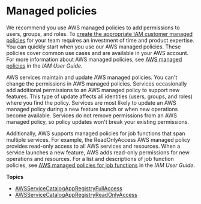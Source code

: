 # Managed policies<a name="managed-policies"></a>

We recommend you use AWS managed policies to add permissions to users, groups, and roles\. To [ create the appropriate IAM customer managed policies](https://docs.aws.amazon.com/IAM/latest/UserGuide/access_policies_create-console.html) for your team requires an investment of time and product expertise\. You can quickly start when you use our AWS managed policies\. These policies cover common use cases and are available in your AWS account\. For more information about AWS managed policies, see [ AWS managed policies](https://docs.aws.amazon.com/IAM/latest/UserGuide/access_policies_managed-vs-inline.html#aws-managed-policies) in the *IAM User Guide*\.

AWS services maintain and update AWS managed policies\. You can't change the permissions in AWS managed policies\. Services occasionally add additional permissions to an AWS managed policy to support new features\. This type of update affects all identities \(users, groups, and roles\) where you find the policy\. Services are most likely to update an AWS managed policy during a new feature launch or when new operations become available\. Services do not remove permissions from an AWS managed policy, so policy updates won't break your existing permissions\.

Additionally, AWS supports managed policies for job functions that span multiple services\. For example, the ReadOnlyAccess AWS managed policy provides read\-only access to all AWS services and resources\. When a service launches a new feature, AWS adds read\-only permissions for new operations and resources\. For a list and descriptions of job function policies, see [ AWS managed policies for job functions](https://docs.aws.amazon.com/IAM/latest/UserGuide/access_policies_job-functions.html) in the *IAM User Guide*\.

**Topics**
+ [AWSServiceCatalogAppRegistryFullAccess](full.md)
+ [AWSServiceCatalogAppRegistryReadOnlyAccess](read-only.md)